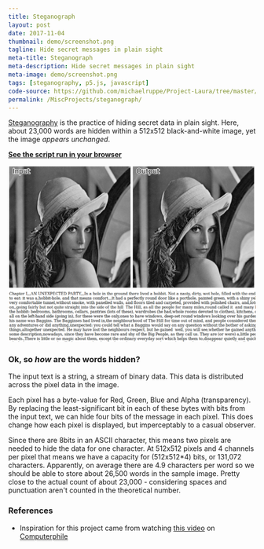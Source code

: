 ```yaml
---
title: Steganograph
layout: post
date: 2017-11-04
thumbnail: demo/screenshot.png
tagline: Hide secret messages in plain sight
meta-title: Steganograph
meta-description: Hide secret messages in plain sight
meta-image: demo/screenshot.png
tags: [steganography, p5.js, javascript]
code-source: https://github.com/michaelruppe/Project-Laura/tree/master/steganograph
permalink: /MiscProjects/steganograph/
---
```


[Steganography](https://en.wikipedia.org/wiki/Steganography) is the practice of hiding secret data in plain sight. Here, about 23,000 words are hidden within a 512x512 black-and-white image, yet the image *appears unchanged*.

**[See the script run in your browser](demo/index.html)**

[![A screenshot of script output](demo/screenshot.png)](demo/index.html)

### Ok, so *how* are the words hidden?
The input text is a string, a stream of binary data. This data is distributed across the pixel data in the image.

Each pixel has a byte-value for Red, Green, Blue and Alpha (transparency). By replacing the least-significant bit in each of these bytes with bits from the input text, we can hide four bits of the message in each pixel. This does change how each pixel is displayed, but imperceptably to a casual observer.

Since there are 8bits in an ASCII character, this means two pixels are needed to hide the data for one character. At 512x512 pixels and 4 channels per pixel that means we have a capacity for (512x512*4) bits, or 131,072 characters. Apparently, on average there are 4.9 characters per word so we should be able to store about 26,500 words in the sample image. Pretty close to the actual count of about 23,000 - considering spaces and punctuation aren't counted in the theoretical number.


### References
 - Inspiration for this project came from watching [this video](https://www.youtube.com/watch?v=TWEXCYQKyDc) on [Computerphile](https://www.youtube.com/channel/UC9-y-6csu5WGm29I7JiwpnA)

